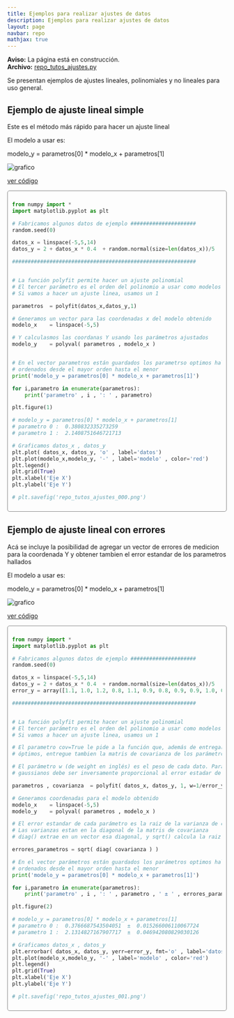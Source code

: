 ```yaml
---
title: Ejemplos para realizar ajustes de datos
description: Ejemplos para realizar ajustes de datos
layout: page
navbar: repo
mathjax: true
---
```





<div class="alert alert-danger" role="alert" >
  <strong>Aviso:</strong> La página está en construcción.
</div>

<div class="alert alert-info" role="alert" >
  <strong>Archivo:</strong> <a href="../repo_tutos_ajustes.py"> repo_tutos_ajustes.py </a>
</div>



Se presentan ejemplos de ajustes lineales, polinomiales y no lineales para uso general.

## Ejemplo de ajuste lineal simple

Este es el método más rápido para hacer un ajuste lineal

El modelo a usar es:

modelo_y = parametros[0] * modelo_x + parametros[1]


![grafico](../repo_tutos_ajustes_000.png "repo_tutos_ajustes_000.png")

<a data-toggle="collapse" href="#desplegable000" aria-expanded="false" aria-controls="desplegable000">ver código<span class="caret"></span></a>

<div id="desplegable000" class="collapse" markdown="1" style="padding: 10px; border: 1px solid gray; border-radius: 5px;">

```python
from numpy import *
import matplotlib.pyplot as plt

# Fabricamos algunos datos de ejemplo #####################
random.seed(0)

datos_x = linspace(-5,5,14)
datos_y = 2 + datos_x * 0.4  + random.normal(size=len(datos_x))/5

###########################################################


# La función polyfit permite hacer un ajuste polinomial
# El tercer parámetro es el orden del polinomio a usar como modelos
# Si vamos a hacer un ajuste linea, usamos un 1

parametros  = polyfit(datos_x,datos_y,1)

# Generamos un vector para las coordenadas x del modelo obtenido
modelo_x    = linspace(-5,5)

# Y calculasmos las coordanas Y usando los parámetros ajustados
modelo_y    = polyval( parametros , modelo_x )


# En el vector parametros están guardados los parametrso optimos hallados
# ordenados desde el mayor orden hasta el menor
print('modelo_y = parametros[0] * modelo_x + parametros[1]')

for i,parametro in enumerate(parametros):
    print('parametro' , i , ': ' , parametro)

plt.figure(1)

# modelo_y = parametros[0] * modelo_x + parametros[1]
# parametro 0 :  0.380832335273259
# parametro 1 :  2.1408751646721713

# Graficamos datos_x , datos_y 
plt.plot( datos_x, datos_y, 'o' , label='datos')
plt.plot(modelo_x,modelo_y, '-' , label='modelo' , color='red')
plt.legend()
plt.grid(True)
plt.xlabel('Eje X')
plt.ylabel('Eje Y')

# plt.savefig('repo_tutos_ajustes_000.png')


```
</div>


## Ejemplo de ajuste lineal con errores

Acá se incluye la posibilidad de agregar un vector de errores de medicion para 
la coordenada Y y obtener tambien el error estandar de los parametros hallados

El modelo a usar es:

modelo_y = parametros[0] * modelo_x + parametros[1]


![grafico](../repo_tutos_ajustes_001.png "repo_tutos_ajustes_001.png")

<a data-toggle="collapse" href="#desplegable001" aria-expanded="false" aria-controls="desplegable001">ver código<span class="caret"></span></a>

<div id="desplegable001" class="collapse" markdown="1" style="padding: 10px; border: 1px solid gray; border-radius: 5px;">

```python
from numpy import *
import matplotlib.pyplot as plt

# Fabricamos algunos datos de ejemplo #####################
random.seed(0)

datos_x = linspace(-5,5,14)
datos_y = 2 + datos_x * 0.4  + random.normal(size=len(datos_x))/5
error_y = array([1.1, 1.0, 1.2, 0.8, 1.1, 0.9, 0.8, 0.9, 0.9, 1.0, 0.8, 1.2, 1.1, 0.7])

###########################################################


# La función polyfit permite hacer un ajuste polinomial
# El tercer parámetro es el orden del polinomio a usar como modelos
# Si vamos a hacer un ajuste linea, usamos un 1

# El parametro cov=True le pide a la función que, además de entregar los parámetros
# óptimos, entregue tambien la matris de covarianza de los parámetros hallados

# El parámetro w (de weight en inglés) es el peso de cada dato. Para errores
# gaussianos debe ser inversamente proporcional al error estadar de cada medición

parametros , covarianza  = polyfit( datos_x, datos_y, 1, w=1/error_y , cov=True)

# Generamos coordenadas para el modelo obtenido
modelo_x    = linspace(-5,5)
modelo_y    = polyval( parametros , modelo_x )

# El error estandar de cada parámetro es la raiz de la varianza de cada parámetro.
# Las varianzas estan en la diagonal de la matris de covarianza
# diag() extrae en un vector esa diagonal, y sqrt() calcula la raiz cuadrada

errores_parametros = sqrt( diag( covarianza ) )

# En el vector parámetros están guardados los parámetros optimos hallados
# ordenados desde el mayor orden hasta el menor
print('modelo_y = parametros[0] * modelo_x + parametros[1]')

for i,parametro in enumerate(parametros):
    print('parametro' , i , ': ' , parametro , ' ± ' , errores_parametros[i] )

plt.figure(2)

# modelo_y = parametros[0] * modelo_x + parametros[1]
# parametro 0 :  0.3766687543504051  ±  0.015266006110067724
# parametro 1 :  2.1314827167907717  ±  0.046942080829030126

# Graficamos datos_x , datos_y 
plt.errorbar( datos_x, datos_y, yerr=error_y, fmt='o' , label='datos')
plt.plot(modelo_x,modelo_y, '-' , label='modelo' , color='red')
plt.legend()
plt.grid(True)
plt.xlabel('Eje X')
plt.ylabel('Eje Y')

# plt.savefig('repo_tutos_ajustes_001.png')
```
</div>


